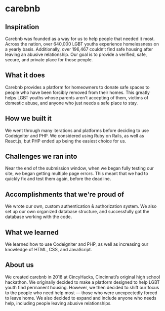 # carebnb

## Inspiration
Carebnb was founded as a way for us to help people that needed it most. Across the nation, over 640,000 LGBT youths experience homelessness on a yearly basis. Additionally, over 196,467 couldn’t find safe housing after leaving an abusive relationship. Our goal is to provide a verified, safe, secure, and private place for those people.

## What it does
Carebnb provides a platform for homeowners to donate safe spaces to people who have been forcibly removed from their homes. This greatly helps LGBT youths whose parents aren't accepting of them, victims of domestic abuse, and anyone who just needs a safe place to stay.

## How we built it
We went through many iterations and platforms before deciding to use Codeigniter and PHP. We considered using Ruby on Rails, as well as React.js, but PHP ended up being the easiest choice for us.

## Challenges we ran into
Near the end of the submission window, when we began fully testing our site, we began getting multiple page errors. This meant that we had to quickly fix and test them again, before the deadline.

## Accomplishments that we're proud of
We wrote our own, custom authentication & authorization system. We also set up our own organized database structure, and successfully got the database working with the code.

## What we learned
We learned how to use Codeigniter and PHP, as well as increasing our knowledge of HTML, CSS, and JavaScript.

## About us
We created carebnb in 2018 at CincyHacks, Cincinnati’s original high school hackathon. We originally decided to make a platform designed to help LGBT youth find permanent housing. However, we then decided to shift our focus to the people who need help most — those who were unexpectedly forced to leave home. We also decided to expand and include anyone who needs help, including people leaving abusive relationships.
